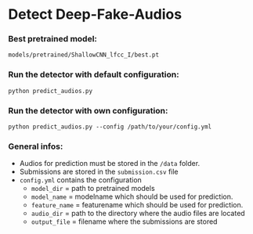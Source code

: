 # Detect Deep-Fake-Audios

### Best pretrained model:

```
models/pretrained/ShallowCNN_lfcc_I/best.pt
```

### Run the detector with default configuration:

```
python predict_audios.py
```

### Run the detector with own configuration:

```
python predict_audios.py --config /path/to/your/config.yml
```

### General infos:

- Audios for prediction must be stored in the `/data` folder.
- Submissions are stored in the `submission.csv` file
- `config.yml` contains the configuration
  - `model_dir` = path to pretrained models
  - `model_name` = modelname which should be used for prediction.
  - `feature_name` = featurename which should be used for prediction.
  - `audio_dir` = path to the directory where the audio files are located
  - `output_file` = filename where the submissions are stored
